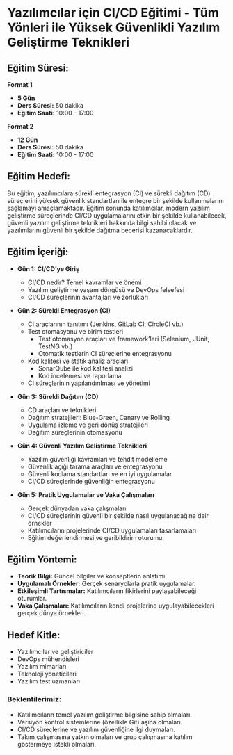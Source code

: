 # Yazılımcılar için CI/CD Eğitimi - Tüm Yönleri ile Yüksek Güvenlikli Yazılım Geliştirme Teknikleri

## Eğitim Süresi:

**Format 1**

- **5 Gün**
- **Ders Süresi:** 50 dakika
- **Eğitim Saati:** 10:00 - 17:00

**Format 2**

- **12 Gün**
- **Ders Süresi:** 50 dakika
- **Eğitim Saati:** 10:00 - 17:00

## Eğitim Hedefi:
Bu eğitim, yazılımcılara sürekli entegrasyon (CI) ve sürekli dağıtım (CD) süreçlerini yüksek güvenlik standartları ile entegre bir şekilde kullanmalarını sağlamayı amaçlamaktadır. Eğitim sonunda katılımcılar, modern yazılım geliştirme süreçlerinde CI/CD uygulamalarını etkin bir şekilde kullanabilecek, güvenli yazılım geliştirme teknikleri hakkında bilgi sahibi olacak ve yazılımlarını güvenli bir şekilde dağıtma becerisi kazanacaklardır.

## Eğitim İçeriği:

- **Gün 1: CI/CD’ye Giriş**
  - CI/CD nedir? Temel kavramlar ve önemi
  - Yazılım geliştirme yaşam döngüsü ve DevOps felsefesi
  - CI/CD süreçlerinin avantajları ve zorlukları

- **Gün 2: Sürekli Entegrasyon (CI)**
  - CI araçlarının tanıtımı (Jenkins, GitLab CI, CircleCI vb.)
  - Test otomasyonu ve birim testleri
    - Test otomasyon araçları ve framework’leri (Selenium, JUnit, TestNG vb.)
    - Otomatik testlerin CI süreçlerine entegrasyonu
  - Kod kalitesi ve statik analiz araçları
    - SonarQube ile kod kalitesi analizi
    - Kod incelemesi ve raporlama
  - CI süreçlerinin yapılandırılması ve yönetimi

- **Gün 3: Sürekli Dağıtım (CD)**
  - CD araçları ve teknikleri
  - Dağıtım stratejileri: Blue-Green, Canary ve Rolling
  - Uygulama izleme ve geri dönüş stratejileri
  - Dağıtım süreçlerinin otomasyonu

- **Gün 4: Güvenli Yazılım Geliştirme Teknikleri**
  - Yazılım güvenliği kavramları ve tehdit modelleme
  - Güvenlik açığı tarama araçları ve entegrasyonu
  - Güvenli kodlama standartları ve en iyi uygulamalar
  - CI/CD süreçlerinde güvenliğin entegrasyonu

- **Gün 5: Pratik Uygulamalar ve Vaka Çalışmaları**
  - Gerçek dünyadan vaka çalışmaları
  - CI/CD süreçlerinin güvenli bir şekilde nasıl uygulanacağına dair örnekler
  - Katılımcıların projelerinde CI/CD uygulamaları tasarlamaları
  - Eğitim değerlendirmesi ve geribildirim oturumu

## Eğitim Yöntemi:

- **Teorik Bilgi:** Güncel bilgiler ve konseptlerin anlatımı.
- **Uygulamalı Örnekler:** Gerçek senaryolarla pratik uygulamalar.
- **Etkileşimli Tartışmalar:** Katılımcıların fikirlerini paylaşabileceği oturumlar.
- **Vaka Çalışmaları:** Katılımcıların kendi projelerine uygulayabilecekleri gerçek dünya örnekleri.

## Hedef Kitle:

- Yazılımcılar ve geliştiriciler
- DevOps mühendisleri
- Yazılım mimarları
- Teknoloji yöneticileri
- Yazılım test uzmanları

### Beklentilerimiz:

- Katılımcıların temel yazılım geliştirme bilgisine sahip olmaları.
- Versiyon kontrol sistemlerine (özellikle Git) aşina olmaları.
- CI/CD süreçlerine ve yazılım güvenliğine ilgi duymaları.
- Takım çalışmasına yatkın olmaları ve grup çalışmasına katılım göstermeye istekli olmaları.